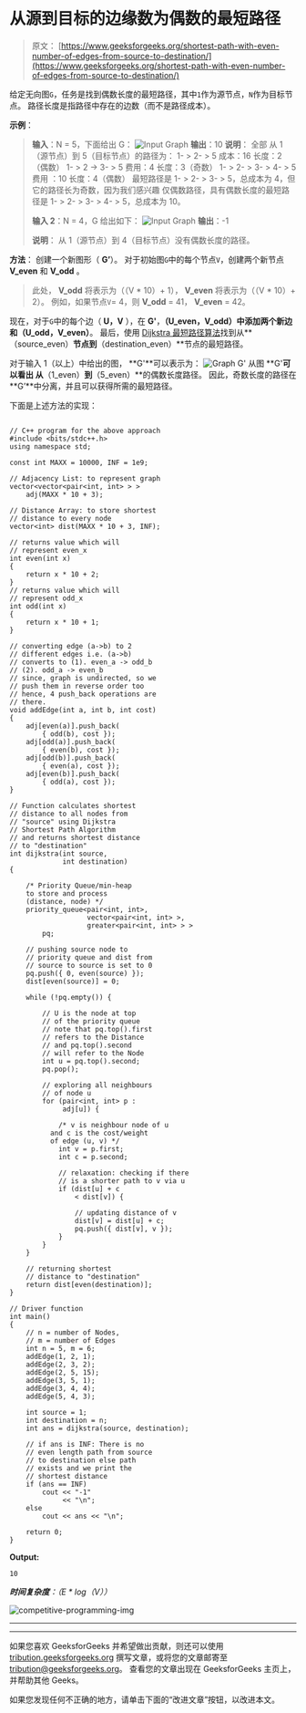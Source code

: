 # 从源到目标的边缘数为偶数的最短路径

> 原文： [https://www.geeksforgeeks.org/shortest-path-with-even-number-of-edges-from-source-to-destination/](https://www.geeksforgeeks.org/shortest-path-with-even-number-of-edges-from-source-to-destination/)

给定无向图`G`，任务是找到偶数长度的最短路径，其中`1`作为源节点，`N`作为目标节点。 路径长度是指路径中存在的边数（而不是路径成本）。

**示例**：

> **输入**：N = 5，下面给出 G：
> ![Input Graph](img/faf3a4391ecd11a85cd82e8caced3cd6.png)
> **输出**：10
> **说明**：
> 全部 从 1（源节点）到 5（目标节点）的路径为：
> 1- > 2- > 5
> 成本：16 长度：2（偶数）
> 1- > 2 -> 3- > 5
> 费用：4 长度：3（奇数）
> 1- > 2- > 3- > 4- > 5
> 费用 ：10 长度：4（偶数）
> 最短路径是 1- > 2- > 3- > 5，总成本为 4，但它的路径长为奇数，因为我们感兴趣 仅偶数路径，具有偶数长度的最短路径是 1- > 2- > 3- > 4- > 5，总成本为 10。
> 
> **输入 2**：N = 4，G 给出如下：
> ![Input Graph](img/849e93e7b68305b52434925b3a35c238.png)
> **输出**：-1
> 
> **说明**：
> 从 1（源节点）到 4（目标节点）没有偶数长度的路径。

**方法**：
创建一个新图形（ **G’**）。 对于初始图`G`中的每个节点`V`，创建两个新节点 **V_even** 和 **V_odd** 。

> 此处， **V_odd** 将表示为（（V * 10）+ 1）， **V_even** 将表示为（（V * 10）+ 2）。
> 例如，如果节点`V`= 4，则 **V_odd** = 41， **V_even** = 42。

现在，对于`G`中的每个边（ **U，V** ），在 **G'**，**（U_even，V_odd）**中添加两个新边 和**（U_odd，V_even）**。 最后，使用 [Dijkstra 最短路径算法](https://www.geeksforgeeks.org/dijkstras-shortest-path-algorithm-greedy-algo-7/)找到从**（source_even）**节点到**（destination_even）**节点的最短路径。

对于输入 1（以上）中给出的图， **G'**可以表示为：
![Graph G'](img/30374498d27916be9bbe92bf95bc8541.png)
从图 **G'**可以看出 从**（1_even）**到**（5_even）**的偶数长度路径。 因此，奇数长度的路径在 **G’**中分离，并且可以获得所需的最短路径。

下面是上述方法的实现：

```

// C++ program for the above approach 
#include <bits/stdc++.h> 
using namespace std; 

const int MAXX = 10000, INF = 1e9; 

// Adjacency List: to represent graph 
vector<vector<pair<int, int> > > 
    adj(MAXX * 10 + 3); 

// Distance Array: to store shortest 
// distance to every node 
vector<int> dist(MAXX * 10 + 3, INF); 

// returns value which will 
// represent even_x 
int even(int x) 
{ 
    return x * 10 + 2; 
} 
// returns value which will 
// represent odd_x 
int odd(int x) 
{ 
    return x * 10 + 1; 
} 

// converting edge (a->b) to 2 
// different edges i.e. (a->b) 
// converts to (1). even_a -> odd_b 
// (2). odd_a -> even_b 
// since, graph is undirected, so we 
// push them in reverse order too 
// hence, 4 push_back operations are 
// there. 
void addEdge(int a, int b, int cost) 
{ 
    adj[even(a)].push_back( 
        { odd(b), cost }); 
    adj[odd(a)].push_back( 
        { even(b), cost }); 
    adj[odd(b)].push_back( 
        { even(a), cost }); 
    adj[even(b)].push_back( 
        { odd(a), cost }); 
} 

// Function calculates shortest 
// distance to all nodes from 
// "source" using Dijkstra 
// Shortest Path Algorithm 
// and returns shortest distance 
// to "destination" 
int dijkstra(int source, 
             int destination) 
{ 

    /* Priority Queue/min-heap  
    to store and process 
    (distance, node) */
    priority_queue<pair<int, int>, 
                   vector<pair<int, int> >, 
                   greater<pair<int, int> > > 
        pq; 

    // pushing source node to 
    // priority queue and dist from 
    // source to source is set to 0 
    pq.push({ 0, even(source) }); 
    dist[even(source)] = 0; 

    while (!pq.empty()) { 

        // U is the node at top 
        // of the priority queue 
        // note that pq.top().first 
        // refers to the Distance 
        // and pq.top().second 
        // will refer to the Node 
        int u = pq.top().second; 
        pq.pop(); 

        // exploring all neighbours 
        // of node u 
        for (pair<int, int> p : 
             adj[u]) { 

            /* v is neighbour node of u  
          and c is the cost/weight 
          of edge (u, v) */
            int v = p.first; 
            int c = p.second; 

            // relaxation: checking if there 
            // is a shorter path to v via u 
            if (dist[u] + c 
                < dist[v]) { 

                // updating distance of v 
                dist[v] = dist[u] + c; 
                pq.push({ dist[v], v }); 
            } 
        } 
    } 

    // returning shortest 
    // distance to "destination" 
    return dist[even(destination)]; 
} 

// Driver function 
int main() 
{ 
    // n = number of Nodes, 
    // m = number of Edges 
    int n = 5, m = 6; 
    addEdge(1, 2, 1); 
    addEdge(2, 3, 2); 
    addEdge(2, 5, 15); 
    addEdge(3, 5, 1); 
    addEdge(3, 4, 4); 
    addEdge(5, 4, 3); 

    int source = 1; 
    int destination = n; 
    int ans = dijkstra(source, destination); 

    // if ans is INF: There is no 
    // even length path from source 
    // to destination else path 
    // exists and we print the 
    // shortest distance 
    if (ans == INF) 
        cout << "-1"
             << "\n"; 
    else
        cout << ans << "\n"; 

    return 0; 
} 

```

**Output:**

```
10

```

***时间复杂度**：（E * log（V））*

![competitive-programming-img](img/5211864e7e7a28eeeb039fa5d6073a24.png)

* * *

* * *

如果您喜欢 GeeksforGeeks 并希望做出贡献，则还可以使用 [tribution.geeksforgeeks.org](https://contribute.geeksforgeeks.org/) 撰写文章，或将您的文章邮寄至 tribution@geeksforgeeks.org。 查看您的文章出现在 GeeksforGeeks 主页上，并帮助其他 Geeks。

如果您发现任何不正确的地方，请单击下面的“改进文章”按钮，以改进本文。